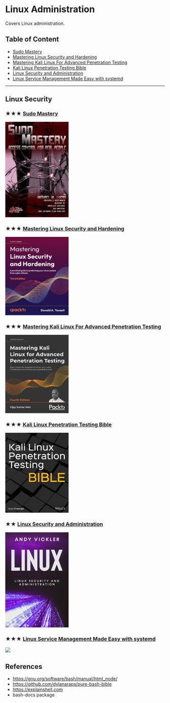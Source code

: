 # Linux Administration

Covers Linux administration.

## Table of Content

* [Sudo Mastery](#-sudo-mastery)
* [Mastering Linux Security and Hardening](#-mastering-linux-security-and-hardening)
* [Mastering Kali Linux For Advanced Penetration Testing](#-mastering-kali-linux-for-advanced-penetration-testing)
* [Kali Linux Penetration Testing Bible](#-kali-linux-penetration-testing-bible)
* [Linux Security and Administration](#-linux-security-and-administration)
* [Linux Service Management Made Easy with systemd](#-linux-service-management-made-easy-with-systemd)

---

## Linux Security

### ★★★ [Sudo Mastery](resources/9781493626205.md)
[<img src="covers/9781493626205.jpg" width="200"/>](resources/9781493626205.md)

### ★★★ [Mastering Linux Security and Hardening](resources/9781837630516.md)
[<img src="covers/9781837630516.jpg" width="200"/>](resources/9781837630516.md)

### ★★★ [Mastering Kali Linux For Advanced Penetration Testing](resources/9781801819770.md)
[<img src="covers/9781801819770.jpg" width="200"/>](resources/9781801819770.md)

### ★★★ [Kali Linux Penetration Testing Bible](resources/9781119719083.md)
[<img src="covers/9781119719083.jpg" width="200"/>](resources/9781119719083.md)

### ★★ [Linux Security and Administration](resources/linux-security-and-administration.md)
[<img src="covers/linux-security-and-administration.jpg" width="200"/>](resources/linux-security-and-administration.md)

### ★★★ [Linux Service Management Made Easy with systemd](resources/9781801811644.md)
[<img src="covers/9781801811644.jpg" width="200"/>](resources/9781801811644.md)

## References

* https://gnu.org/software/bash/manual/html_node/
* https://github.com/dylanaraps/pure-bash-bible
* https://explainshell.com
* bash-docs package
